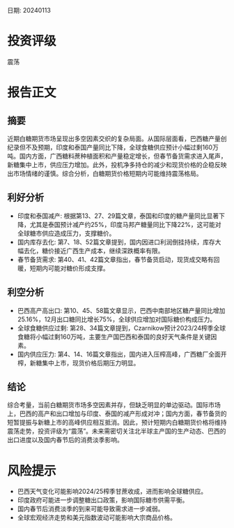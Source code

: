 
日期: 20240113

# 投资评级

震荡

# 报告正文

## 摘要

近期白糖期货市场呈现出多空因素交织的复杂局面。从国际层面看，巴西糖产量创纪录但不及预期，印度和泰国产量同比下降，全球食糖供应预计小幅过剩160万吨。国内方面，广西糖料蔗种植面积和产量稳定增长，但春节备货需求进入尾声，新糖集中上市，供应压力增加。此外，投机净多持仓的减少和现货价格的企稳反映出市场情绪的谨慎。综合分析，白糖期货价格短期内可能维持震荡格局。

## 利好分析

* 印度和泰国减产: 根据第13、27、29篇文章，泰国和印度的糖产量同比显著下降，尤其是泰国预计减产约25%，印度马邦产糖量同比下降22%，这可能对全球糖市供应造成压力，支撑糖价。
* 国内库存去化: 第7、18、52篇文章提到，国内因进口利润倒挂持续，库存大幅去化，糖价接近广西生产成本，继续深跌概率有限。
* 春节备货需求: 第40、41、42篇文章指出，春节备货启动，现货成交略有回暖，短期内可能对糖价形成支撑。

## 利空分析

* 巴西高产高出口: 第10、45、58篇文章显示，巴西中南部地区糖产量同比增加25.16%，12月出口糖同比增长75%，全球供应增加对国际糖价构成压力。
* 全球食糖供应过剩: 第28、34篇文章提到，Czarnikow预计2023/24榨季全球食糖将小幅过剩160万吨，主要生产国巴西和泰国的良好天气条件是关键因素。
* 国内供应压力: 第4、14、16篇文章指出，国内进入压榨高峰，广西糖厂全面开榨，新糖集中上市，现货价格后期压力明显。

## 结论

综合考量，当前白糖期货市场多空因素并存，但缺乏明显的单边驱动。国际市场上，巴西的高产和出口增加与印度、泰国的减产形成对冲；国内方面，春节备货的短暂提振与新糖上市的高峰供应相互抵消。因此，预计短期内白糖期货价格将维持震荡走势，投资评级为“震荡”。未来需密切关注北半球主产国的生产动态、巴西的出口进度以及国内春节后的消费淡季影响。

# 风险提示

* 巴西天气变化可能影响2024/25榨季甘蔗收成，进而影响全球糖供应。
* 印度政府可能进一步调整糖出口政策，影响国际糖市供需平衡。
* 国内春节后消费淡季的到来可能导致需求进一步减弱。
* 全球宏观经济走势和美元指数波动可能影响大宗商品价格。
